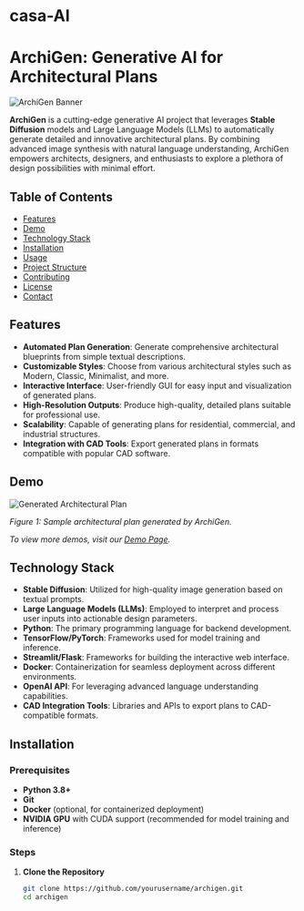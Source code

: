# casa-AI
# ArchiGen: Generative AI for Architectural Plans

![ArchiGen Banner](docs/images/banner.png)

**ArchiGen** is a cutting-edge generative AI project that leverages **Stable Diffusion** models and Large Language Models (LLMs) to automatically generate detailed and innovative architectural plans. By combining advanced image synthesis with natural language understanding, ArchiGen empowers architects, designers, and enthusiasts to explore a plethora of design possibilities with minimal effort.

## Table of Contents

- [Features](#features)
- [Demo](#demo)
- [Technology Stack](#technology-stack)
- [Installation](#installation)
- [Usage](#usage)
- [Project Structure](#project-structure)
- [Contributing](#contributing)
- [License](#license)
- [Contact](#contact)

## Features

- **Automated Plan Generation**: Generate comprehensive architectural blueprints from simple textual descriptions.
- **Customizable Styles**: Choose from various architectural styles such as Modern, Classic, Minimalist, and more.
- **Interactive Interface**: User-friendly GUI for easy input and visualization of generated plans.
- **High-Resolution Outputs**: Produce high-quality, detailed plans suitable for professional use.
- **Scalability**: Capable of generating plans for residential, commercial, and industrial structures.
- **Integration with CAD Tools**: Export generated plans in formats compatible with popular CAD software.

## Demo

![Generated Architectural Plan](docs/images/demo_generated_plan.png)

*Figure 1: Sample architectural plan generated by ArchiGen.*

*To view more demos, visit our [Demo Page](https://github.com/yourusername/archigen-demo).*

## Technology Stack

- **Stable Diffusion**: Utilized for high-quality image generation based on textual prompts.
- **Large Language Models (LLMs)**: Employed to interpret and process user inputs into actionable design parameters.
- **Python**: The primary programming language for backend development.
- **TensorFlow/PyTorch**: Frameworks used for model training and inference.
- **Streamlit/Flask**: Frameworks for building the interactive web interface.
- **Docker**: Containerization for seamless deployment across different environments.
- **OpenAI API**: For leveraging advanced language understanding capabilities.
- **CAD Integration Tools**: Libraries and APIs to export plans to CAD-compatible formats.

## Installation

### Prerequisites

- **Python 3.8+**
- **Git**
- **Docker** (optional, for containerized deployment)
- **NVIDIA GPU** with CUDA support (recommended for model training and inference)

### Steps

1. **Clone the Repository**

   ```bash
   git clone https://github.com/yourusername/archigen.git
   cd archigen

